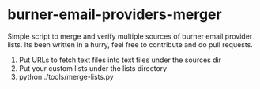 # burner-email-providers-merger
Simple script to merge and verify multiple sources of burner email provider lists. Its been written in a hurry, feel free to contribute and do pull requests.

1. Put URLs to fetch text files into text files under the sources dir
2. Put your custom lists under the lists directory
3. python ./tools/merge-lists.py


